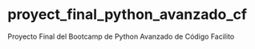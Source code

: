 # proyect_final_python_avanzado_cf
Proyecto Final del Bootcamp de Python Avanzado de Código Facilito
